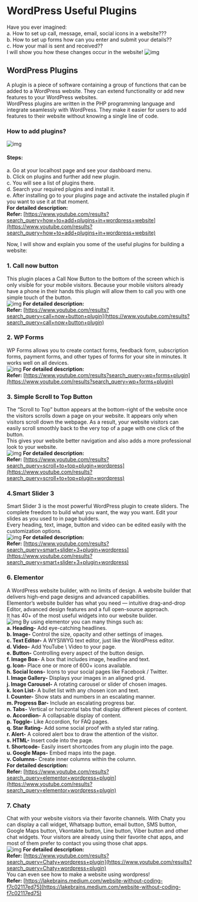 # WordPress Useful Plugins
Have you ever imagined:<br>
a. How to set up call, message, email, social icons in a website???<br>
b. How to set up forms how can you enter and submit your details??<br>
c. How your mail is sent and received??<br>
I will show you how these changes occur in the website!
![img](https://github.com/lakebrains-technologies/Blogs/blob/master/wordpress%20plugins/images/1_MUlo1ml9hseel2wtOmUfqA.png?raw=true)
## WordPress Plugins
A plugin is a piece of software containing a group of functions that can be added to a WordPress website. They can extend functionality or add new features to your WordPress websites.<br>
WordPress plugins are written in the PHP programming language and integrate seamlessly with WordPress. They make it easier for users to add features to their website without knowing a single line of code.<br>
### How to add plugins?
![img](https://github.com/lakebrains-technologies/Blogs/blob/master/wordpress%20plugins/images/1_C0XWT82JfDsehRtFPJwyUA.png?raw=true)
#### Steps:
a. Go at your localhost page and see your dashboard menu.<br>
b. Click on plugins and further add new plugin.<br>
c. You will see a list of plugins there.<br>
d. Search your required plugins and install it.<br>
e. After installing go to your plugins page and activate the installed plugin if you want to use it at that moment.<br> 
**For detailed description:**<br>
**Refer:**
[https://www.youtube.com/results?search_query=how+to+add+plugins+in+wordpress+website](https://www.youtube.com/results?search_query=how+to+add+plugins+in+wordpress+website)

Now, I will show and explain you some of the useful plugins for building a website:
### 1. Call now button
This plugin places a Call Now Button to the bottom of the screen which is only visible for your mobile visitors. Because your mobile visitors already have a phone in their hands this plugin will allow them to call you with one simple touch of the button.<br>
![img](https://github.com/lakebrains-technologies/Blogs/blob/master/wordpress%20plugins/images/1_BmtBmqnFYZsCxml2rtK5zg.jpeg?raw=true)
**For detailed description:**<br>
**Refer:** [https://www.youtube.com/results?search_query=call+now+button+plugin](https://www.youtube.com/results?search_query=call+now+button+plugin)
### 2. WP Forms
WP Forms allows you to create contact forms, feedback form, subscription forms, payment forms, and other types of forms for your site in minutes.
It works well on all devices.<br>
![img](https://github.com/lakebrains-technologies/Blogs/blob/master/wordpress%20plugins/images/1_fvuGRLLRqMY4nUIHHUMMTw.png?raw=true)
**For detailed description:**<br>
**Refer:** [https://www.youtube.com/results?search_query=wp+forms+plugin](https://www.youtube.com/results?search_query=wp+forms+plugin)
### 3. Simple Scroll to Top Button
The “Scroll to Top” button appears at the bottom-right of the website once the visitors scrolls down a page on your website. It appears only when visitors scroll down the webpage. As a result, your website visitors can easily scroll smoothly back to the very top of a page with one click of the button.<br>
This gives your website better navigation and also adds a more professional look to your website.<br>
![img](https://github.com/lakebrains-technologies/Blogs/blob/master/wordpress%20plugins/images/1_SD4_lAu-pZRsojdmgk5RIw.png?raw=true)
**For detailed description:**<br>
**Refer:** [https://www.youtube.com/results?search_query=scroll+to+top+plugin+wordpress](https://www.youtube.com/results?search_query=scroll+to+top+plugin+wordpress)
### 4.Smart Slider 3
Smart Slider 3 is the most powerful WordPress plugin to create sliders. The complete freedom to build what you want, the way you want. Edit your slides as you used to in page builders.<br>
Every heading, text, image, button and video can be edited easily with the customization options.<br>
![img](https://github.com/lakebrains-technologies/Blogs/blob/master/wordpress%20plugins/images/1_EECHdgm9AcWYJ6B5rJhdWQ.png?raw=true)
**For detailed description:**<br>
**Refer:** [https://www.youtube.com/results?search_query=smart+slider+3+plugin+wordpress](https://www.youtube.com/results?search_query=smart+slider+3+plugin+wordpress)
### 6. Elementor
A WordPress website builder, with no limits of design. A website builder that delivers high-end page designs and advanced capabilities.<br>
Elementor’s website builder has what you need — intuitive drag-and-drop Editor, advanced design features and a full open-source approach.<br>
It has 40+ of the most useful widgets into our website builder.<br>
![img](https://github.com/lakebrains-technologies/Blogs/blob/master/wordpress%20plugins/images/1_M9XFT94eQf9YtztOSZhIiw.gif?raw=true)
By using elementor you can many things such as:<br>
**a. Heading-** Add eye-catching headlines.<br>
**b. Image-** Control the size, opacity and other settings of images.<br>
**c. Text Editor-** A WYSIWYG text editor, just like the WordPress editor.<br>
**d. Video-** Add YouTube \ Video to your page.<br>
**e. Button-** Controlling every aspect of the button design.<br>
**f. Image Box-** A box that includes image, headline and text.<br>
**g. Icon-** Place one or more of 600+ icons available.<br>
**h. Social Icons-** Icons to your social pages like Facebook / Twitter.<br>
**I. Image Gallery-** Displays your images in an aligned grid.<br>
**j. Image Carousel-** A rotating carousel or slider of chosen images.<br>
**k. Icon List-** A bullet list with any chosen icon and text.<br>
**l. Counter-** Show stats and numbers in an escalating manner.<br>
**m. Progress Bar-** Include an escalating progress bar.<br>
**n. Tabs-** Vertical or horizontal tabs that display different pieces of content.<br>
**o. Accordion-** A collapsable display of content.<br>
**p. Toggle-** Like Accordion, for FAQ pages.<br>
**q. Star Rating-** Add some social proof with a styled star rating.<br>
**r. Alert-** A colored alert box to draw the attention of the visitor.<br>
**s. HTML-** Insert code into the page.<br>
**t. Shortcode-** Easily insert shortcodes from any plugin into the page.<br>
**u. Google Maps-** Embed maps into the page.<br>
**v. Columns-** Create inner columns within the column.<br>
**For detailed description:**<br>
**Refer:** [https://www.youtube.com/results?search_query=elementor+wordpress+plugin](https://www.youtube.com/results?search_query=elementor+wordpress+plugin)
### 7. Chaty
Chat with your website visitors via their favorite channels. With Chaty you can display a call widget, Whatsapp button, email button, SMS button, Google Maps button, Vkontakte button, Line button, Viber button and other chat widgets. Your visitors are already using their favorite chat apps, and most of them prefer to contact you using those chat apps.<br>
![img](https://github.com/lakebrains-technologies/Blogs/blob/master/wordpress%20plugins/images/1_f43FtbmtcyNAgsxerWeAig.gif?raw=true)
**For detailed description:**<br>
**Refer:** [https://www.youtube.com/results?search_query=Chaty+wordpress+plugin](https://www.youtube.com/results?search_query=Chaty+wordpress+plugin)<br>
You can even see how to make a website using wordpress!<br>
**Refer:** [https://lakebrains.medium.com/website-without-coding-f7c02117ed75](https://lakebrains.medium.com/website-without-coding-f7c02117ed75)

